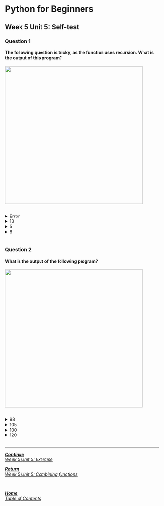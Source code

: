 # Python for Beginners

## Week 5 Unit 5: Self-test

### Question 1

#### The following question is tricky, as the function uses recursion. What is the output of this program?

<img src=selftest/week5_unit5_f1.png width="450"><br><br>

<details>
	<summary>Error</summary>
	<img  src="selftest/cross.png" width="25">
</details>


<details>
	<summary>13</summary>
	<img  src="selftest/cross.png" width="25">
</details>


<details>
	<summary>5</summary>
	<img  src="selftest/cross.png" width="25">
</details>


<details>
	<summary>8</summary>
	<img  src="selftest/check.png" width="25">
</details>

<br>

### Question 2

#### What is the output of the following program?

<img src=selftest/week5_unit5_f2.png width="450"><br><br>

<details>
	<summary>98</summary>
	<img  src="selftest/cross.png" width="25">
</details>


<details>
	<summary>105</summary>
	<img  src="selftest/cross.png" width="25">
</details>


<details>
	<summary>100</summary>
	<img  src="selftest/cross.png" width="25">
</details>


<details>
	<summary>120</summary>
	<img  src="selftest/check.png" width="25">
</details>

<br>

---

[***Continue*** <br> *Week 5 Unit 5: Exercise*](week5_unit5_exercise.md)

[***Return*** <br> *Week 5 Unit 5: Combining functions*](week5_unit5_combining_funtions.md)

<br>

[***Home*** <br>*Table of Contents*](home.md)